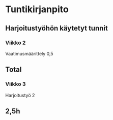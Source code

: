 
# Tuntikirjanpito

## Harjoitustyöhön käytetyt tunnit

### Viikko 2

Vaatimusmäärittely 0,5

## Total

### Viikko 3

Harjoitustyö 2

## 2,5h
